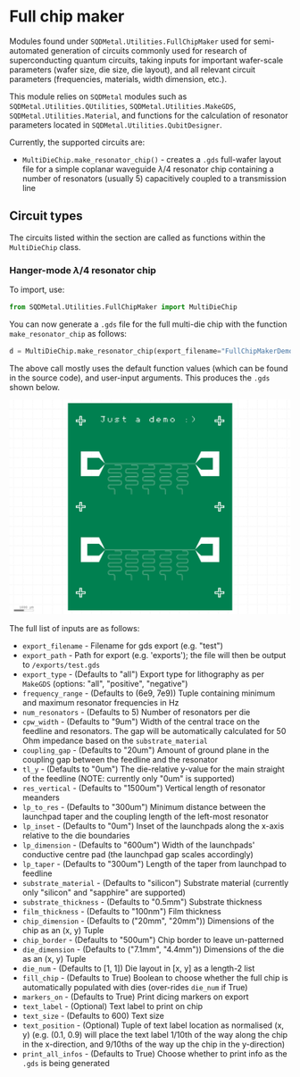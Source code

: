 # Full chip maker

Modules found under `SQDMetal.Utilities.FullChipMaker` used for semi-automated generation of circuits commonly used for research of superconducting quantum circuits, taking inputs for important wafer-scale parameters (wafer size, die size, die layout), and all relevant circuit parameters (frequencies, materials, width dimension, etc.). 

This module relies on `SQDMetal` modules such as `SQDMetal.Utilities.QUtilities`, `SQDMetal.Utilities.MakeGDS`, `SQDMetal.Utilities.Material`, and functions for the calculation of resonator parameters located in `SQDMetal.Utilities.QubitDesigner`.

Currently, the supported circuits are:

- `MultiDieChip.make_resonator_chip()` - creates a `.gds` full-wafer layout file for a simple coplanar waveguide $\lambda/4$ resonator chip containing a number of resonators (usually 5) capacitively coupled to a transmission line


## Circuit types

The circuits listed within the section are called as functions within the `MultiDieChip` class.


### Hanger-mode $\lambda/4$ resonator chip

To import, use:
```python
from SQDMetal.Utilities.FullChipMaker import MultiDieChip
```

You can now generate a `.gds` file for the full multi-die chip with the function `make_resonator_chip` as follows:

```python
d = MultiDieChip.make_resonator_chip(export_filename="FullChipMakerDemo", export_path='gds_designs', cpw_width="25um",export_type="positive", text_label="Just a demo :)", chip_dimension=("8.4mm", "10.6mm"), text_size=400, text_position=(0.2, 0.9))
```

The above call mostly uses the default function values (which can be found in the source code), and user-input arguments. This produces the `.gds` shown below.

![Example output from the make_resonator_chip function in the MultiDieChip class.](FullChipMaker.png)

The full list of inputs are as follows:
- `export_filename` - Filename for gds export (e.g. "test")
- `export_path` - Path for export (e.g. 'exports'); the file will then be output to `/exports/test.gds`
- `export_type` - (Defaults to "all") Export type for lithography as per `MakeGDS` (options: "all", "positive", "negative")
- `frequency_range` - (Defaults to (6e9, 7e9)) Tuple containing minimum and maximum resonator frequencies in Hz
- `num_resonators` - (Defaults to 5) Number of resonators per die
- `cpw_width` - (Defaults to "9um") Width of the central trace on the feedline and resonators. The gap will be automatically calculated for 50 Ohm impedance based on the `substrate_material`
- `coupling_gap` - (Defaults to "20um") Amount of ground plane in the coupling gap between the feedline and the resonator
- `tl_y` - (Defaults to "0um") The die-relative y-value for the main straight of the feedline (NOTE: currently only "0um" is supported)
- `res_vertical` - (Defaults to "1500um") Vertical length of resonator meanders
- `lp_to_res` - (Defaults to "300um") Minimum distance between the launchpad taper and the coupling length of the left-most resonator
- `lp_inset` - (Defaults to "0um") Inset of the launchpads along the x-axis relative to the die boundaries
- `lp_dimension` - (Defaults to "600um") Width of the launchpads' conductive centre pad (the launchpad gap scales accordingly)
- `lp_taper` - (Defaults to "300um") Length of the taper from launchpad to feedline
- `substrate_material` - (Defaults to "silicon") Substrate material (currently only "silicon" and "sapphire" are supported)
- `substrate_thickness` - (Defaults to "0.5mm") Substrate thickness
- `film_thickness` - (Defaults to "100nm") Film thickness
- `chip_dimension` - (Defaults to ("20mm", "20mm")) Dimensions of the chip as an (x, y) Tuple
- `chip_border` - (Defaults to "500um") Chip border to leave un-patterned
- `die_dimension` - (Defaults to ("7.1mm", "4.4mm")) Dimensions of the die as an (x, y) Tuple
- `die_num` - (Defaults to [1, 1]) Die layout in [x, y] as a length-2 list
- `fill_chip` - (Defaults to True) Boolean to choose whether the full chip is automatically populated with dies (over-rides `die_num` if True)
- `markers_on` - (Defaults to True) Print dicing markers on export
- `text_label` - (Optional) Text label to print on chip
- `text_size` - (Defaults to 600) Text size
- `text_position` - (Optional) Tuple of text label location as normalised (x, y) (e.g. (0.1, 0.9) will place the text label 1/10th of the way along the chip in the x-direction, and 9/10ths of the way up the chip in the y-direction)
- `print_all_infos` - (Defaults to True) Choose whether to print info as the `.gds` is being generated



